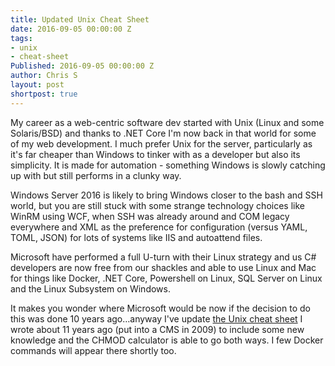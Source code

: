 ```yaml
---
title: Updated Unix Cheat Sheet
date: 2016-09-05 00:00:00 Z
tags:
- unix
- cheat-sheet
Published: 2016-09-05 00:00:00 Z
author: Chris S
layout: post
shortpost: true
---
```


My career as a web-centric software dev started with Unix (Linux and some Solaris/BSD) and thanks to .NET Core I'm now back in that world for some of my web development. I much prefer Unix for the server, particularly as it's far cheaper than Windows to tinker with as a developer but also its simplicity. It is made for automation - something Windows is slowly catching up with but still performs in a clunky way.

Windows Server 2016 is likely to bring Windows closer to the bash and SSH world, but you are still stuck with some strange technology choices like WinRM using WCF, when SSH was already around and COM legacy everywhere and XML as the preference for configuration (versus YAML, TOML, JSON) for lots of systems like IIS and autoattend files.

Microsoft have performed a full U-turn with their Linux strategy and us C# developers are now free from our shackles and able to use Linux and Mac for things like Docker, .NET Core, Powershell on Linux, SQL Server on Linux and the Linux Subsystem on Windows.

It makes you wonder where Microsoft would be now if the decision to do this was done 10 years ago…anyway I've update [the Unix cheat sheet](/tools/unix-cheat-sheet/) I wrote about 11 years ago (put into a CMS in 2009) to include some new knowledge and the CHMOD calculator is able to go both ways. I few Docker commands will appear there shortly too.